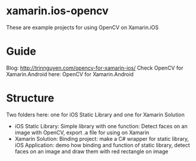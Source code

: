 xamarin.ios-opencv
==================

These are example projects for using OpenCV on Xamarin.iOS

Guide
===================
Blog: http://trinnguyen.com/opencv-for-xamarin-ios/ 
Check OpenCV for Xamarin.Android here: OpenCV for Xamarin.Android


Structure
===================
Two folders here: one for iOS Static Library and one for Xamarin Solution
- iOS Static Library: Simple library with one function: Detect faces on an image with OpenCV, export .a file for using on Xamarin
- Xamarin Solution: Binding project: make a C# wrapper for static library, iOS Application: demo how binding and function of static library, detect faces on an image and draw them with red rectangle on image

